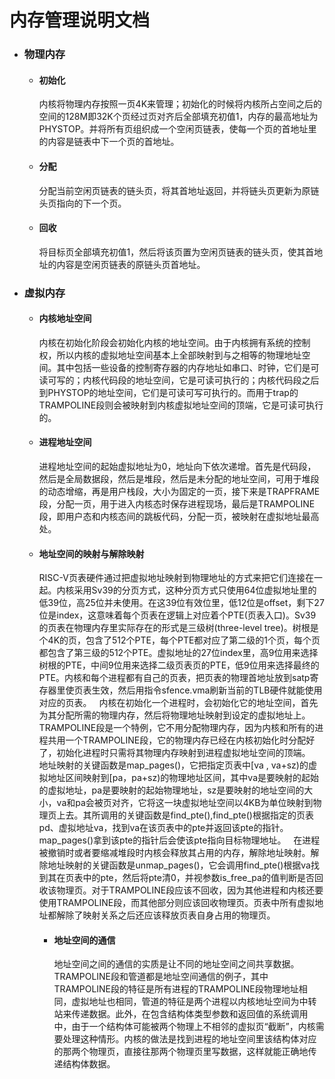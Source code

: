 # 内存管理说明文档

+ ### 物理内存
  
  + #### 初始化
      ​		内核将物理内存按照一页4K来管理；初始化的时候将内核所占空间之后的空间的128M即32K个页经过页对齐后全部填充初值1，内存的最高地址为PHYSTOP。并将所有页组织成一个空闲页链表，使每一个页的首地址里的内容是链表中下一个页的首地址。
  + #### 分配
      ​		分配当前空闲页链表的链头页，将其首地址返回，并将链头页更新为原链头页指向的下一个页。
  + #### 回收
      ​		将目标页全部填充初值1，然后将该页置为空闲页链表的链头页，使其首地址的内容是空闲页链表的原链头页首地址。
+ ### 虚拟内存
  
  + #### 内核地址空间
      ​		内核在初始化阶段会初始化内核的地址空间。由于内核拥有系统的控制权，所以内核的虚拟地址空间基本上全部映射到与之相等的物理地址空间。其中包括一些设备的控制寄存器的内存地址如串口、时钟，它们是可读可写的；内核代码段的地址空间，它是可读可执行的；内核代码段之后到PHYSTOP的地址空间，它们是可读可写可执行的。而用于trap的TRAMPOLINE段则会被映射到内核虚拟地址空间的顶端，它是可读可执行的。
  + #### 进程地址空间
      ​		进程地址空间的起始虚拟地址为0，地址向下依次递增。首先是代码段，然后是全局数据段，然后是堆段，然后是未分配的地址空间，可用于堆段的动态增缩，再是用户栈段，大小为固定的一页，接下来是TRAPFRAME段，分配一页，用于进入内核态时保存进程现场，最后是TRAMPOLINE段，即用户态和内核态间的跳板代码，分配一页，被映射在虚拟地址最高处。
  + #### 地址空间的映射与解除映射
      ​		RISC-V页表硬件通过把虚拟地址映射到物理地址的方式来把它们连接在一起。内核采用Sv39的分页方式，这种分页方式只使用64位虚拟地址里的低39位，高25位并未使用。在这39位有效位里，低12位是offset，剩下27位是index，这意味着每个页表在逻辑上对应着个PTE(页表入口)。Sv39的页表在物理内存里实际存在的形式是三级树(three-level tree)。树根是个4K的页，包含了512个PTE，每个PTE都对应了第二级的1个页，每个页都包含了第三级的512个PTE。虚拟地址的27位index里，高9位用来选择树根的PTE，中间9位用来选择二级页表页的PTE，低9位用来选择最终的PTE。内核和每个进程都有自己的页表，把页表的物理首地址放到satp寄存器里使页表生效，然后用指令sfence.vma刷新当前的TLB硬件就能使用对应的页表。
      &nbsp;
      ​		内核在初始化一个进程时，会初始化它的地址空间，首先为其分配所需的物理内存，然后将物理地址映射到设定的虚拟地址上。TRAMPOLINE段是一个特例，它不用分配物理内存，因为内核和所有的进程共用一个TRAMPOLINE段，它的物理内存已经在内核初始化时分配好了，初始化进程时只需将其物理内存映射到进程虚拟地址空间的顶端。
      &nbsp;
      ​		地址映射的关键函数是map_pages()，它把指定页表中[va , va+sz)的虚拟地址区间映射到[pa，pa+sz)的物理地址区间，其中va是要映射的起始的虚拟地址，pa是要映射的起始物理地址，sz是要映射的地址空间的大小，va和pa会被页对齐，它将这一块虚拟地址空间以4KB为单位映射到物理页上去。其所调用的关键函数是find_pte(),find_pte()根据指定的页表pd、虚拟地址va，找到va在该页表中的pte并返回该pte的指针。map_pages()拿到该pte的指针后会使该pte指向目标物理地址。
      &nbsp;
      ​		在进程被撤销时或者要缩减堆段时内核会释放其占用的内存，解除地址映射。解除地址映射的关键函数是unmap_pages()，它会调用find_pte()根据va找到其在页表中的pte，然后将pte清0，并视参数is_free_pa的值判断是否回收该物理页。对于TRAMPOLINE段应该不回收，因为其他进程和内核还要使用TRAMPOLINE段，而其他部分则应该回收物理页。页表中所有虚拟地址都解除了映射关系之后还应该释放页表自身占用的物理页。
  
  
    + #### 地址空间的通信
        ​        地址空间之间的通信的实质是让不同的地址空间之间共享数据。TRAMPOLINE段和管道都是地址空间通信的例子，其中TRAMPOLINE段的特征是所有进程的TRAMPOLINE段物理地址相同，虚拟地址也相同，管道的特征是两个进程以内核地址空间为中转站来传递数据。此外，在包含结构体类型参数和返回值的系统调用中，由于一个结构体可能被两个物理上不相邻的虚拟页“截断”，内核需要处理这种情形。内核的做法是找到进程的地址空间里该结构体对应的那两个物理页，直接往那两个物理页里写数据，这样就能正确地传递结构体数据。
